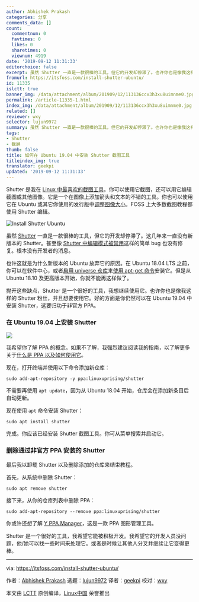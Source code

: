 ```yaml
---
author: Abhishek Prakash
categories: 分享
comments_data: []
count:
  commentnum: 0
  favtimes: 0
  likes: 0
  sharetimes: 0
  viewnum: 4919
date: '2019-09-12 11:31:33'
editorchoice: false
excerpt: 虽然 Shutter 一直是一款很棒的工具，但它的开发却停滞了。也许你也是像我这样的 Shutter 粉丝，并且想要使用它。
fromurl: https://itsfoss.com/install-shutter-ubuntu/
id: 11335
islctt: true
banner_img: /data/attachment/album/201909/12/113136ccx3h3xu8uimnme0.jpg
permalink: /article-11335-1.html
index_img: /data/attachment/album/201909/12/113136ccx3h3xu8uimnme0.jpg.thumb.jpg
related: []
reviewer: wxy
selector: lujun9972
summary: 虽然 Shutter 一直是一款很棒的工具，但它的开发却停滞了。也许你也是像我这样的 Shutter 粉丝，并且想要使用它。
tags:
- Shutter
- 截屏
thumb: false
title: 如何在 Ubuntu 19.04 中安装 Shutter 截图工具
titleindex_img: true
translator: geekpi
updated: '2019-09-12 11:31:33'
---
```


Shutter 是我在 [Linux 中最喜欢的截图工具](https://itsfoss.com/take-screenshot-linux/)。你可以使用它截图，还可以用它编辑截图或其他图像。它是一个在图像上添加箭头和文本的不错的工具。你也可以使用它在 Ubuntu 或其它你使用的发行版中[调整图像大小](https://itsfoss.com/resize-images-with-right-click/)。FOSS 上大多数截图教程都使用 Shutter 编辑。


![Install Shutter Ubuntu](/data/attachment/album/201909/12/113136ccx3h3xu8uimnme0.jpg)


虽然 [Shutter](http://shutter-project.org/) 一直是一款很棒的工具，但它的开发却停滞了。这几年来一直没有新版本的 Shutter。甚至像 [Shutter 中编辑模式被禁用](https://itsfoss.com/shutter-edit-button-disabled/)这样的简单 bug 也没有修复。根本没有开发者的消息。


也许这就是为什么新版本的 Ubuntu 放弃它的原因。在 Ubuntu 18.04 LTS 之前，你可以在软件中心，或者[启用 universe 仓库](https://itsfoss.com/ubuntu-repositories/)来[使用 apt-get 命令](https://itsfoss.com/apt-get-linux-guide/)安装它。但是从 Ubuntu 18.10 及更高版本开始，你就不能再这样做了。


抛开这些缺点，Shutter 是一个很好的工具，我想继续使用它。也许你也是像我这样的 Shutter 粉丝，并且想要使用它。好的方面是你仍然可以在 Ubuntu 19.04 中安装 Shutter，这要归功于非官方 PPA。


### 在 Ubuntu 19.04 上安装 Shutter


![](/data/attachment/album/201909/12/113136v2jrsggdwjgwh3ra.jpg)


我希望你了解 PPA 的概念。如果不了解，我强烈建议阅读我的指南，以了解更多关于[什么是 PPA 以及如何使用它](https://itsfoss.com/ppa-guide/)。


现在，打开终端并使用以下命令添加新仓库：



```
sudo add-apt-repository -y ppa:linuxuprising/shutter
```

不需要再使用 `apt update`，因为从 Ubuntu 18.04 开始，仓库会在添加新条目后自动更新。


现在使用 `apt` 命令安装 Shutter：



```
sudo apt install shutter
```

完成。你应该已经安装 Shutter 截图工具。你可从菜单搜索并启动它。


### 删除通过非官方 PPA 安装的 Shutter


最后我以卸载 Shutter 以及删除添加的仓库来结束教程。


首先，从系统中删除 Shutter：



```
sudo apt remove shutter
```

接下来，从你的仓库列表中删除 PPA：



```
sudo add-apt-repository --remove ppa:linuxuprising/shutter
```

你或许还想了解 [Y PPA Manager](https://itsfoss.com/y-ppa-manager/)，这是一款 PPA 图形管理工具。


Shutter 是一个很好的工具，我希望它能被积极开发。我希望它的开发人员没问题，他/她可以找一些时间来处理它。或者是时候让其他人分叉并继续让它变得更棒。




---


via: <https://itsfoss.com/install-shutter-ubuntu/>


作者：[Abhishek Prakash](https://itsfoss.com/author/abhishek/) 选题：[lujun9972](https://github.com/lujun9972) 译者：[geekpi](https://github.com/geekpi) 校对：[wxy](https://github.com/wxy)


本文由 [LCTT](https://github.com/LCTT/TranslateProject) 原创编译，[Linux中国](https://linux.cn/) 荣誉推出